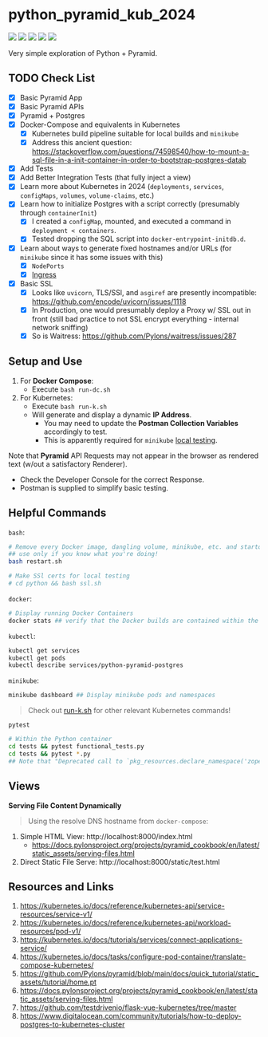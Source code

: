 # python_pyramid_kub_2024

[![](https://img.shields.io/badge/Python-3.13-yellow.svg)](https://www.python.org/downloads/) 
[![](https://img.shields.io/badge/Pyramid-2.0-red.svg)](https://trypyramid.com/) 
[![](https://img.shields.io/badge/Docker-blue.svg)](https://www.docker.com/) 
[![](https://img.shields.io/badge/Kubernetes-purple.svg)](https://kubernetes.io/) 
[![](https://img.shields.io/badge/Postgres-16.2-lightblue.svg)](https://hub.docker.com/_/postgres)

Very simple exploration of Python + Pyramid.

## TODO Check List

- [x] Basic Pyramid App
- [x] Basic Pyramid APIs
- [x] Pyramid + Postgres
- [x] Docker-Compose and equivalents in Kubernetes
  - [X] Kubernetes build pipeline suitable for local builds and `minikube`
  - [X] Address this ancient question: https://stackoverflow.com/questions/74598540/how-to-mount-a-sql-file-in-a-init-container-in-order-to-bootstrap-postgres-datab
- [x] Add Tests
- [x] Add Better Integration Tests (that fully inject a view)
- [x] Learn more about Kubernetes in 2024 (`deployments`, `services`, `configMaps`, `volumes`, `volume-claims`, etc.)
- [x] Learn how to initialize Postgres with a script correctly (presumably through `containerInit`)
  - [x] I created a `configMap`, mounted, and executed a command in `deployment < containers`.
  - [x] Tested dropping the SQL script into `docker-entrypoint-initdb.d`.
- [x] Learn about ways to generate fixed hostnames and/or URLs (for `minikube` since it has some issues with this)
   - [x] `NodePorts`
   - [x] [Ingress](https://minikube.sigs.k8s.io/docs/handbook/addons/ingress-dns/#Windows)
- [x] Basic SSL
  - [x] Looks like `uvicorn`, TLS/SSl, and `asgiref` are presently incompatible: https://github.com/encode/uvicorn/issues/1118
  - [x] In Production, one would presumably deploy a Proxy w/ SSL out in front (still bad practice to not SSL encrypt everything - internal network sniffing)
  - [x] So is Waitress: https://github.com/Pylons/waitress/issues/287

## Setup and Use

1. For **Docker Compose**: 
   * Execute `bash run-dc.sh`
2. For Kubernetes:
   * Execute `bash run-k.sh`
   * Will generate and display a dynamic **IP Address**.
     * You may need to update the **Postman Collection Variables** accordingly to test.
     * This is apparently required for `minikube` [local testing](https://kubernetes.io/docs/tasks/access-application-cluster/create-external-load-balancer/).

Note that **Pyramid** API Requests may not appear in the browser as rendered text (w/out a satisfactory Renderer). 
   * Check the Developer Console for the correct Response.
   * Postman is supplied to simplify basic testing.

## Helpful Commands

`bash`:

```bash
# Remove every Docker image, dangling volume, minikube, etc. and startover
## use only if you know what you're doing!
bash restart.sh 

# Make SSl certs for local testing
# cd python && bash ssl.sh
```

`docker`:

```bash
# Display running Docker Containers
docker stats ## verify that the Docker builds are contained within the Kubernetes environment
```

`kubectl`:

```bash
kubectl get services
kubectl get pods
kubectl describe services/python-pyramid-postgres
```

`minikube`:

```bash
minikube dashboard ## Display minikube pods and namespaces
```

> Check out [run-k.sh](./run-k.sh) for other relevant Kubernetes commands!

`pytest`

```bash
# Within the Python container
cd tests && pytest functional_tests.py
cd tests && pytest *.py 
## Note that "Deprecated call to `pkg_resources.declare_namespace('zope')" is a known Python-wide issue
```

## Views

**Serving File Content Dynamically**

> Using the resolve DNS hostname from `docker-compose`:

1. Simple HTML View: http://localhost:8000/index.html
   * https://docs.pylonsproject.org/projects/pyramid_cookbook/en/latest/static_assets/serving-files.html
2. Direct Static File Serve: http://localhost:8000/static/test.html

## Resources and Links

1. https://kubernetes.io/docs/reference/kubernetes-api/service-resources/service-v1/
2. https://kubernetes.io/docs/reference/kubernetes-api/workload-resources/pod-v1/
3. https://kubernetes.io/docs/tutorials/services/connect-applications-service/
4. https://kubernetes.io/docs/tasks/configure-pod-container/translate-compose-kubernetes/
5. https://github.com/Pylons/pyramid/blob/main/docs/quick_tutorial/static_assets/tutorial/home.pt
6. https://docs.pylonsproject.org/projects/pyramid_cookbook/en/latest/static_assets/serving-files.html
7. https://github.com/testdrivenio/flask-vue-kubernetes/tree/master
8. https://www.digitalocean.com/community/tutorials/how-to-deploy-postgres-to-kubernetes-cluster